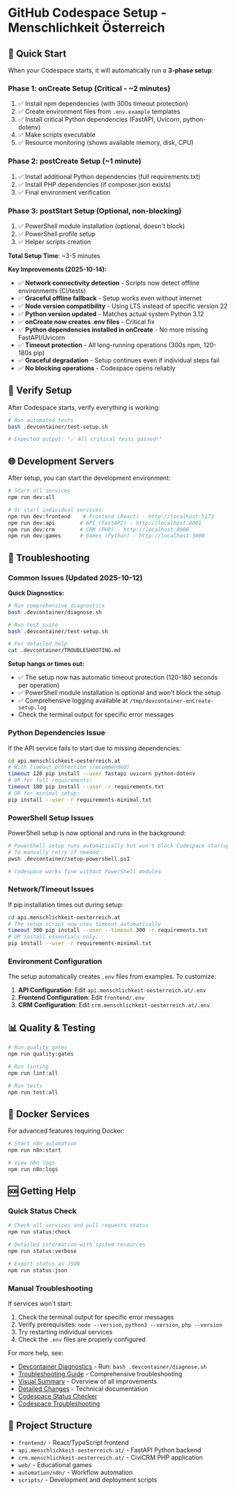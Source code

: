 # GitHub Codespace Setup - Menschlichkeit Österreich

## 🚀 Quick Start

When your Codespace starts, it will automatically run a **3-phase setup**:

### Phase 1: onCreate Setup (Critical - ~2 minutes)
1. ✅ Install npm dependencies (with 300s timeout protection)
2. ✅ Create environment files from `.env.example` templates
3. ✅ Install critical Python dependencies (FastAPI, Uvicorn, python-dotenv)
4. ✅ Make scripts executable
5. ✅ Resource monitoring (shows available memory, disk, CPU)

### Phase 2: postCreate Setup (~1 minute)
1. ✅ Install additional Python dependencies (full requirements.txt)
2. ✅ Install PHP dependencies (if composer.json exists)
3. ✅ Final environment verification

### Phase 3: postStart Setup (Optional, non-blocking)
1. ✅ PowerShell module installation (optional, doesn't block)
2. ✅ PowerShell profile setup
3. ✅ Helper scripts creation

**Total Setup Time**: ~3-5 minutes

**Key Improvements (2025-10-14):**
- ✅ **Network connectivity detection** - Scripts now detect offline environments (CI/tests)
- ✅ **Graceful offline fallback** - Setup works even without internet
- ✅ **Node version compatibility** - Using LTS instead of specific version 22
- ✅ **Python version updated** - Matches actual system Python 3.12
- ✅ **onCreate now creates .env files** - Critical fix
- ✅ **Python dependencies installed in onCreate** - No more missing FastAPI/Uvicorn
- ✅ **Timeout protection** - All long-running operations (300s npm, 120-180s pip)
- ✅ **Graceful degradation** - Setup continues even if individual steps fail
- ✅ **No blocking operations** - Codespace opens reliably

## 🧪 Verify Setup

After Codespace starts, verify everything is working:

```bash
# Run automated tests
bash .devcontainer/test-setup.sh

# Expected output: "✅ All critical tests passed!"
```

## 🌐 Development Servers

After setup, you can start the development environment:

```bash
# Start all services
npm run dev:all

# Or start individual services:
npm run dev:frontend    # Frontend (React) - http://localhost:5173
npm run dev:api        # API (FastAPI) - http://localhost:8001
npm run dev:crm        # CRM (PHP) - http://localhost:8000
npm run dev:games      # Games (Python) - http://localhost:3000
```

## 🔧 Troubleshooting

### Common Issues (Updated 2025-10-12)

**Quick Diagnostics:**
```bash
# Run comprehensive diagnostics
bash .devcontainer/diagnose.sh

# Run test suite
bash .devcontainer/test-setup.sh

# For detailed help
cat .devcontainer/TROUBLESHOOTING.md
```

**Setup hangs or times out:**
- ✅ The setup now has automatic timeout protection (120-180 seconds per operation)
- ✅ PowerShell module installation is optional and won't block the setup
- ✅ Comprehensive logging available at `/tmp/devcontainer-onCreate-setup.log`
- Check the terminal output for specific error messages

### Python Dependencies Issue

If the API service fails to start due to missing dependencies:

```bash
cd api.menschlichkeit-oesterreich.at
# With timeout protection (recommended)
timeout 120 pip install --user fastapi uvicorn python-dotenv
# OR for full requirements:
timeout 180 pip install --user -r requirements.txt
# OR for minimal setup:
pip install --user -r requirements-minimal.txt
```

### PowerShell Setup Issues

PowerShell setup is now optional and runs in the background:

```bash
# PowerShell setup runs automatically but won't block Codespace startup
# To manually retry if needed:
pwsh .devcontainer/setup-powershell.ps1

# Codespace works fine without PowerShell modules
```

### Network/Timeout Issues

If pip installation times out during setup:

```bash
cd api.menschlichkeit-oesterreich.at
# The setup script now uses timeout automatically
timeout 300 pip install --user --timeout 300 -r requirements.txt
# OR install essentials only:
pip install --user -r requirements-minimal.txt
```

### Environment Configuration

The setup automatically creates `.env` files from examples. To customize:

1. **API Configuration**: Edit `api.menschlichkeit-oesterreich.at/.env`
2. **Frontend Configuration**: Edit `frontend/.env`
3. **CRM Configuration**: Edit `crm.menschlichkeit-oesterreich.at/.env`

## 📊 Quality & Testing

```bash
# Run quality gates
npm run quality:gates

# Run linting
npm run lint:all

# Run tests
npm run test:all
```

## 🐳 Docker Services

For advanced features requiring Docker:

```bash
# Start n8n automation
npm run n8n:start

# View n8n logs
npm run n8n:logs
```

## 🆘 Getting Help

### Quick Status Check

```bash
# Check all services and pull requests status
npm run status:check

# Detailed information with system resources
npm run status:verbose

# Export status as JSON
npm run status:json
```

### Manual Troubleshooting

If services won't start:

1. Check the terminal output for specific error messages
2. Verify prerequisites: `node --version`, `python3 --version`, `php --version`
3. Try restarting individual services
4. Check the `.env` files are properly configured

For more help, see:
- [Devcontainer Diagnostics](.devcontainer/diagnose.sh) - Run: `bash .devcontainer/diagnose.sh`
- [Troubleshooting Guide](.devcontainer/TROUBLESHOOTING.md) - Comprehensive troubleshooting
- [Visual Summary](../DEVCONTAINER-FIX-VISUAL.md) - Overview of all improvements
- [Detailed Changes](../DEVCONTAINER-IMPROVEMENTS.md) - Technical documentation
- [Codespace Status Checker](../..dokum/CODESPACE-STATUS-CHECKER.md)
- [Codespace Troubleshooting](../..dokum/CODESPACE-TROUBLESHOOTING.md)

## 📁 Project Structure

- `frontend/` - React/TypeScript frontend
- `api.menschlichkeit-oesterreich.at/` - FastAPI Python backend
- `crm.menschlichkeit-oesterreich.at/` - CiviCRM PHP application
- `web/` - Educational games
- `automation/n8n/` - Workflow automation
- `scripts/` - Development and deployment scripts
